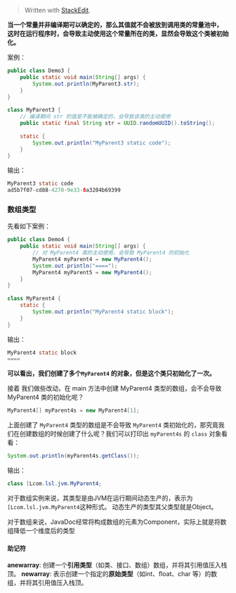 


> Written with [StackEdit](https://stackedit.io/).

**当一个常量并非编译期可以确定的，那么其值就不会被放到调用类的常量池中，
这时在运行程序时，会导致主动使用这个常量所在的类，显然会导致这个类被初始化。**

案例：
```java
public class Demo3 {  
    public static void main(String[] args) {  
        System.out.println(MyParent3.str);  
    }  
}  
  
class MyParent3 {  
	// 编译期间 str 的值是不能被确定的，会导致该类的主动使用
    public static final String str = UUID.randomUUID().toString();  
  
    static {  
        System.out.println("MyParent3 static code");  
    }  
}
```

输出：

```java
MyParent3 static code
ad5b7f07-cd88-4270-9e33-8a3204b69399
```

### 数组类型

先看如下案例：

```java
public class Demo4 {  
    public static void main(String[] args) {  
        // 对 MyParent4 类的主动使用，会导致 MyParent4 的初始化  
        MyParent4 myParent4 = new MyParent4();  
        System.out.println("====");  
        MyParent4 myParent5 = new MyParent4(); 
    }  
}  
  
class MyParent4 {  
    static {  
        System.out.println("MyParent4 static block");  
    }  
}
```
输出：

```java
MyParent4 static block
====
```

**可以看出，我们创建了多个`MyParent4` 的对象，但是这个类只初始化了一次。**

接着 我们做些改动，在 main 方法中创建 MyParent4 类型的数组，会不会导致 MyParent4 类的初始化呢？

```java
MyParent4[] myParent4s = new MyParent4[1]; 
```
上面创建了 `MyParent4` 类型的数组是不会导致 `MyParent4` 类初始化的，那究竟我们在创建数组的时候创建了什么呢？我们可以打印出 `myParent4s`  的 `class` 对象看看：

```java
System.out.println(myParent4s.getClass());
```
输出：

```java
class [Lcom.lsl.jvm.MyParent4;
```

对于数组实例来说，其类型是由JVM在运行期间动态生产的，表示为`[Lcom.lsl.jvm.MyParent4`这种形式。
动态生产的类型其父类型就是Object。

对于数组来说，JavaDoc经常将构成数组的元素为Component，实际上就是将数组降低一个维度后的类型

#### 助记符

**anewarray**: 创建一个**引用类型**（如类、接口、数组）数组，并将其引用值压入栈顶。
**newarray**: 表示创建一个指定的**原始类型**（如int、float、char 等）的数组，并将其引用值压入栈顶。
<!--stackedit_data:
eyJoaXN0b3J5IjpbMzg0MDU0NDA2LDUxMjUzNzM2M119
-->